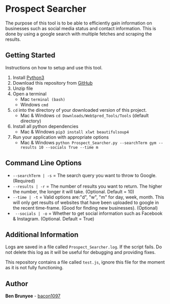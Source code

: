 # Prospect Searcher
The purpose of this tool is to be able to efficiently gain information on businesses such as social media status
and contact information. This is done by using a google search with multiple fetches and scraping the results.

## Getting Started
Instructions on how to setup and use this tool.

1. Install [Python3](https://www.python.org/downloads/)
1. Download this repository from [GitHub](https://github.com/bacon1097/WebSpred_Tools)
1. Unzip file
1. Open a terminal
    * Mac ```terminal (bash)```
    * Windows ```cmd```
1. ```cd``` into the directory of your downloaded version of this project.
    * Mac & Windows ```cd Downloads/WebSpred_Tools/Tools``` (default directory)
1. Install all python dependencies
    * Mac & Windows ```pip3 install xlwt beautifulsoup4```
1. Run your application with appropriate options
    * Mac & Windows ```python Prospect_Searcher.py --searchTerm gym --results 10 --socials True --time m```

## Command Line Options
* ```--searchTerm | -s``` = The search query you want to throw to Google. (Required)
* ```--results | -r``` = The number of results you want to return. The higher the number, the longer it will take. (Optional. Default = 10)
* ```--time | -t``` = Valid options are:"d", "w", "m" for day, week, month. This will only get results of websites
that have been uploaded to google in the recent time-frame. (Good for finding new businesses). (Optional)
* ``` --socials | -o``` = Whether to get social information such as Facebook & Instagram. (Optional. Default = True)

## Additional Information
Logs are saved in a file called ```Prospect_Searcher.log```. If the script fails. Do not delete this log as it will
be useful for debugging and providing fixes.

This repository contains a file called ```test.js```, ignore this file for the moment as it is not fully
functioning.

## Author
**Ben Brunyee** - [bacon1097](https://github.com/bacon1097)